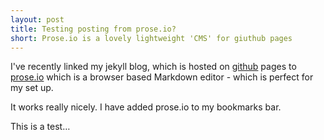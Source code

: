 ```yaml
---
layout: post
title: Testing posting from prose.io?
short: Prose.io is a lovely lightweight 'CMS' for giuthub pages
---
```


I've recently linked my jekyll blog, which is hosted on [github](http://github.com) pages to [prose.io](http://prose.io) which is a browser based Markdown editor - which is perfect for my set up.

It works really nicely. I have added prose.io to my bookmarks bar.

<aside>
	This is a test…
</aside>
